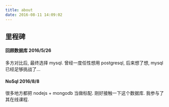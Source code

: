 ```yaml
---
title: about
date: 2016-08-11 14:09:02
---
```


## 里程碑

#### 回顾数据库   2016/5/26

多方对比后, 最终选择 mysql. 曾经一度任性想用 postgresql, 后来想了想, mysql 已经足够挑战了...

#### NoSql   2016/8/8

很多地方都把 nodejs + mongodb 当做标配. 刚好接触一下这个数据库. 我参与了其在线课程.
